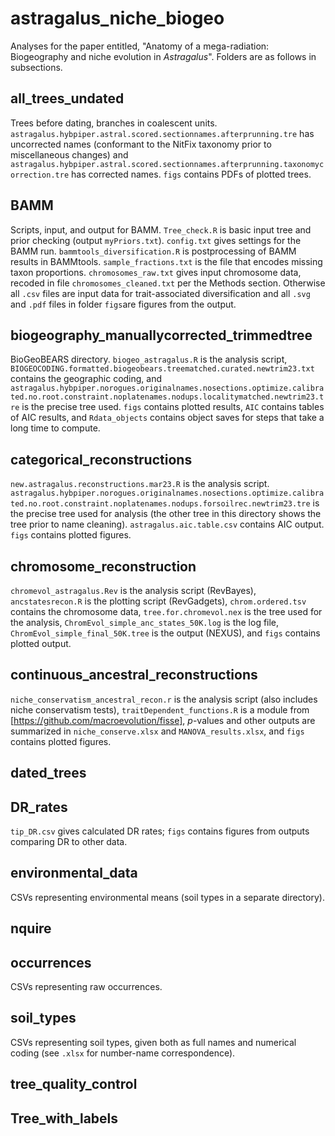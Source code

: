 # astragalus_niche_biogeo
Analyses for the paper entitled, "Anatomy of a mega-radiation: Biogeography and niche evolution in *Astragalus*". Folders are as follows in subsections.

## all_trees_undated
Trees before dating, branches in coalescent units. `astragalus.hybpiper.astral.scored.sectionnames.afterprunning.tre` has uncorrected names (conformant to the NitFix taxonomy prior to miscellaneous changes) and `astragalus.hybpiper.astral.scored.sectionnames.afterprunning.taxonomycorrection.tre` has corrected names. `figs` contains PDFs of plotted trees.

## BAMM
Scripts, input, and output for BAMM. `Tree_check.R` is basic input tree and prior checking (output `myPriors.txt`). `config.txt` gives settings for the BAMM run. `bammtools_diversification.R` is postprocessing of BAMM results in BAMMtools. `sample_fractions.txt` is the file that encodes missing taxon proportions. `chromosomes_raw.txt` gives input chromosome data, recoded in file `chromosomes_cleaned.txt` per the Methods section. Otherwise all `.csv` files are input data for trait-associated diversification and all `.svg` and `.pdf` files in folder `figs`are figures from the output.

## biogeography_manuallycorrected_trimmedtree
BioGeoBEARS directory. `biogeo_astragalus.R` is the analysis script, `BIOGEOCODING.formatted.biogeobears.treematched.curated.newtrim23.txt` contains the geographic coding, and `astragalus.hybpiper.norogues.originalnames.nosections.optimize.calibrated.no.root.constraint.noplatenames.nodups.localitymatched.newtrim23.tre` is the precise tree used. `figs` contains plotted results, `AIC` contains tables of AIC results, and `Rdata_objects` contains object saves for steps that take a long time to compute.

## categorical_reconstructions
`new.astragalus.reconstructions.mar23.R` is the analysis script. `astragalus.hybpiper.norogues.originalnames.nosections.optimize.calibrated.no.root.constraint.noplatenames.nodups.forsoilrec.newtrim23.tre` is the precise tree used for analysis (the other tree in this directory shows the tree prior to name cleaning). `astragalus.aic.table.csv` contains AIC output. `figs` contains plotted figures.

## chromosome_reconstruction
`chromevol_astragalus.Rev` is the analysis script (RevBayes), `ancstatesrecon.R` is the plotting script (RevGadgets), `chrom.ordered.tsv` contains the chromosome data, `tree.for.chromevol.nex` is the tree used for the analysis, `ChromEvol_simple_anc_states_50K.log` is the log file, `ChromEvol_simple_final_50K.tree` is the output (NEXUS), and `figs` contains plotted output.

## continuous_ancestral_reconstructions
`niche_conservatism_ancestral_recon.r` is the analysis script (also includes niche conservatism tests), `traitDependent_functions.R` is a module from [https://github.com/macroevolution/fisse], *p*-values and other outputs are summarized in `niche_conserve.xlsx` and `MANOVA_results.xlsx`, and `figs` contains plotted figures.

## dated_trees


## DR_rates
`tip_DR.csv` gives calculated DR rates; `figs` contains figures from outputs comparing DR to other data.


## environmental_data
CSVs representing environmental means (soil types in a separate directory).

## nquire


## occurrences
CSVs representing raw occurrences.


## soil_types
CSVs representing soil types, given both as full names and numerical coding (see `.xlsx` for number-name correspondence).


## tree_quality_control


## Tree_with_labels
